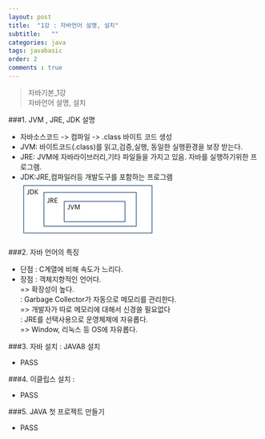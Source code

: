 ```yaml
---
layout: post 
title:  "1강 : 자바언어 설명, 설치"
subtitle:   ""
categories: java
tags: javabasic
order: 2
comments : true
---
```

> 자바기본_1강<br>
> 자바언어 설명, 설치

###1. JVM , JRE, JDK 설명
 - 자바소스코드 -> 컴파일 -> .class 바이트 코드 생성        
 - JVM: 바이트코드(.class)를 읽고,검증,실행, 동일한 실행환경을 보장 받는다.
 - JRE: JVM에 자바라이브러리,기타 파일들을 가지고 있음. 자바를 실행하기위한 프로그램.
 - JDK:JRE,컴파일러등 개발도구를 포함하는 프로그램    
   ![jdktojvm](../../assets/img/jdktojvm.png)


###2. 자바 언어의 특징
 - 단점 : C계열에 비해 속도가 느리다.
 - 장점 : 객체지향적인 언어다.        
   => 확장성이 높다.  
    : Garbage Collector가 자동으로 메모리를 관리한다.    
        => 개발자가 따로 메모리에 대해서 신경쓸 필요없다    
    : JRE를 선택사용으로 운영체제에 자유롭다.   
        => Window, 리눅스 등 OS에 자유롭다.
   
###3. 자바 설치 : JAVA8 설치
 - PASS

###4. 이클립스 설치 :
 - PASS

###5. JAVA 첫 프로젝트 만들기
 - PASS

